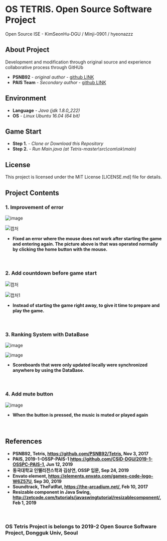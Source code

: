 # OS TETRIS. Open Source Software Project

Open Source ISE - KimSeonHu-DGU / Minji-0901 / hyeonazzz


## About Project

Development and modification through original source
and experience collaborative process through GitHUb

* **PSNB92** - *original author* - [github LINK](https://github.com/PSNB92/Tetris)
* **PAIS Team** - *Secondary author* - [github LINK](https://github.com/CSID-DGU/2019-1-OSSPC-PAIS-1)


## Environment

* **Language** - *Java (jdk 1.8.0_222)*
* **OS** - *Linux Ubuntu 16.04 (64 bit)*

## Game Start

* **Step 1.** - *Clone or Download this Repository*
* **Step 2.** - *Run Main.java (at Tetris-master\src\com\ok\main)*


## License

This project is licensed under the MIT License
[LICENSE.md] file for details.

## Project Contents

### 1. Improvement of error

![image](https://user-images.githubusercontent.com/55723966/99901388-baf48d00-2cf9-11eb-9639-bc4314a7e72f.png)

![캡처](https://user-images.githubusercontent.com/55723966/99901420-e7a8a480-2cf9-11eb-9dd4-9dd4e0eb8f30.PNG)



* **Fixed an error where the mouse does not work after starting the game and entering again.
The picture above is that was operated normally by clicking the home button with the mouse.**

　

### 2. Add countdown before game start

![캡처](https://user-images.githubusercontent.com/55723966/99901638-4f132400-2cfb-11eb-9599-cfeffc2b8df8.PNG)

![캡처1](https://user-images.githubusercontent.com/55723966/99901659-8550a380-2cfb-11eb-8bc3-c048702a5b19.PNG)

* **Instead of starting the game right away, to give it time to prepare and play the game.**

　

### 3. Ranking System with DataBase

![image](https://user-images.githubusercontent.com/55723966/99901736-4bcc6800-2cfc-11eb-9239-d9809e552e16.png)

![image](https://user-images.githubusercontent.com/55723966/99901747-5f77ce80-2cfc-11eb-8716-237fe32fba8e.png)

* **Scoreboards that were only updated locally were synchronized anywhere by using the DataBase.**

　

### 4. Add mute button

![image](https://user-images.githubusercontent.com/55723966/99901834-f2b10400-2cfc-11eb-96f4-4c8f8dd67423.png)

* **When the button is pressed, the music is muted or played again**

　

## References

* **PSNB92, Tetris, https://github.com/PSNB92/Tetris, Nov 3, 2017**
* **PAIS, 2019-1-OSSP-PAIS-1 https://github.com/CSID-DGU/2019-1-OSSPC-PAIS-1, Jun 12, 2019**
* **동국대학교 인텔리전스학과 김상연, OSSP 입문, Sep 24, 2019**
* **Envato element, https://elements.envato.com/games-code-logo-W6Z57U, Sep 30, 2019**
* **Soundtrack, TheFatRat, https://the-arcadium.net/, Feb 10, 2017**
* **Resizable component in Java Swing, http://zetcode.com/tutorials/javaswingtutorial/resizablecomponent/, Feb 1, 2019**


　
　
### OS Tetris Project is belongs to 2019-2 Open Source Software Project, Dongguk Univ, Seoul






